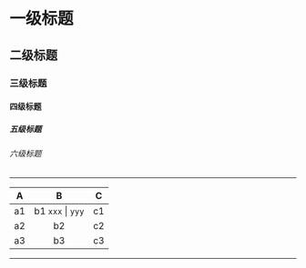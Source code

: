 <!-- TITLE -->

# 一级标题

## 二级标题

### 三级标题

#### 四级标题

##### 五级标题

###### 六级标题

---

<!-- TABLE -->

|  A  |  B   |  C   |
| :--: | :--: | :--: |
|  a1   |  b1 `xxx` \| `yyy`  |  c1   |
|  a2  |  b2   |  c2  |
|  a3   |  b3   |  c3   |

----

